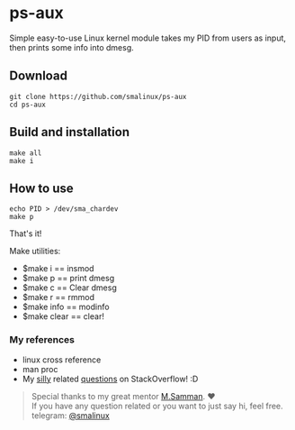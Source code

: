 # ps-aux
Simple easy-to-use Linux kernel module takes my PID from users as input, then prints some info into dmesg.

## Download
```
git clone https://github.com/smalinux/ps-aux
cd ps-aux
```

## Build and installation
```
make all
make i
```
## How to use
```
echo PID > /dev/sma_chardev
make p
```

That's it!

Make utilities:
* $make i == insmod
* $make p == print dmesg
* $make c == Clear dmesg
* $make r == rmmod
* $make info == modinfo
* $make clear == clear!

### My references
* linux cross reference
* man proc
* My [silly](https://stackoverflow.com/q/61211757/5688267) related [questions](https://stackoverflow.com/q/61295277/5688267) on StackOverflow! :D

> Special thanks to my great mentor [M.Samman](https://github.com/sammantic). :heart:  
If you have any question related or you want to just say hi, feel free. telegram: [@smalinux](https://web.telegram.org/@smalinux)
